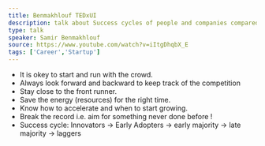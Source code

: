 ```yaml
---
title: Benmakhlouf TEDxUI
description: talk about Success cycles of people and companies compared to tracks (athletism)
type: talk
speaker: Samir Benmakhlouf
source: https://www.youtube.com/watch?v=iItgDhqbX_E
tags: ['Career','Startup']
---
```

- It is okey to start and run with the crowd.
- Always look forward and backward to keep track of the competition
- Stay close to the front runner.
- Save the energy (resources) for the right time.
- Know how to accelerate and when to start growing.
- Break the record i.e. aim for something never done before !
- Success cycle: Innovators -> Early Adopters -> early majority -> late majority -> laggers
